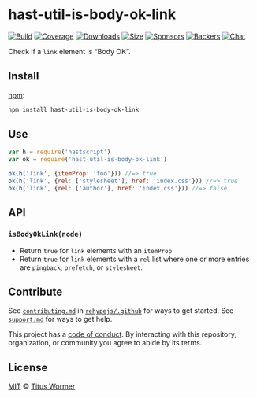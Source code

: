 <!--This file is generated by `build-packages.js`-->

# hast-util-is-body-ok-link

[![Build][build-badge]][build]
[![Coverage][coverage-badge]][coverage]
[![Downloads][downloads-badge]][downloads]
[![Size][size-badge]][size]
[![Sponsors][sponsors-badge]][collective]
[![Backers][backers-badge]][collective]
[![Chat][chat-badge]][chat]

Check if a `link` element is “Body OK”.

## Install

[npm][]:

```sh
npm install hast-util-is-body-ok-link
```

## Use

```js
var h = require('hastscript')
var ok = require('hast-util-is-body-ok-link')

ok(h('link', {itemProp: 'foo'})) //=> true
ok(h('link', {rel: ['stylesheet'], href: 'index.css'})) //=> true
ok(h('link', {rel: ['author'], href: 'index.css'})) //=> false
```

## API

### `isBodyOkLink(node)`

*   Return `true` for `link` elements with an `itemProp`
*   Return `true` for `link` elements with a `rel` list where one or more
    entries are `pingback`, `prefetch`, or `stylesheet`.

## Contribute

See [`contributing.md`][contributing] in [`rehypejs/.github`][health] for ways
to get started.
See [`support.md`][support] for ways to get help.

This project has a [code of conduct][coc].
By interacting with this repository, organization, or community you agree to
abide by its terms.

## License

[MIT][license] © [Titus Wormer][author]

[build-badge]: https://img.shields.io/travis/rehypejs/rehype-minify.svg

[build]: https://travis-ci.org/rehypejs/rehype-minify

[coverage-badge]: https://img.shields.io/codecov/c/github/rehypejs/rehype-minify.svg

[coverage]: https://codecov.io/github/rehypejs/rehype-minify

[downloads-badge]: https://img.shields.io/npm/dm/hast-util-is-body-ok-link.svg

[downloads]: https://www.npmjs.com/package/hast-util-is-body-ok-link

[size-badge]: https://img.shields.io/bundlephobia/minzip/hast-util-is-body-ok-link.svg

[size]: https://bundlephobia.com/result?p=hast-util-is-body-ok-link

[sponsors-badge]: https://opencollective.com/unified/sponsors/badge.svg

[backers-badge]: https://opencollective.com/unified/backers/badge.svg

[collective]: https://opencollective.com/unified

[chat-badge]: https://img.shields.io/badge/chat-spectrum-7b16ff.svg

[chat]: https://spectrum.chat/unified/syntax-tree

[npm]: https://docs.npmjs.com/cli/install

[health]: https://github.com/rehypejs/.github

[contributing]: https://github.com/rehypejs/.github/blob/master/contributing.md

[support]: https://github.com/rehypejs/.github/blob/master/support.md

[coc]: https://github.com/rehypejs/.github/blob/master/code-of-conduct.md

[license]: https://github.com/rehypejs/rehype-minify/blob/master/license

[author]: https://wooorm.com
